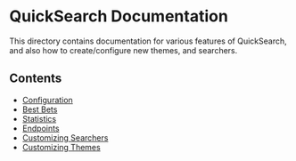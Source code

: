 # QuickSearch Documentation

This directory contains documentation for various features of
QuickSearch, and also how to create/configure new themes, and searchers.

## Contents

- [Configuration](configuration.md)
- [Best Bets](best_bets.md)
- [Statistics](statistics.md)
- [Endpoints](endpoints.md)
- [Customizing Searchers](customizing_searchers.md)
- [Customizing Themes](customizing_themes.md)
